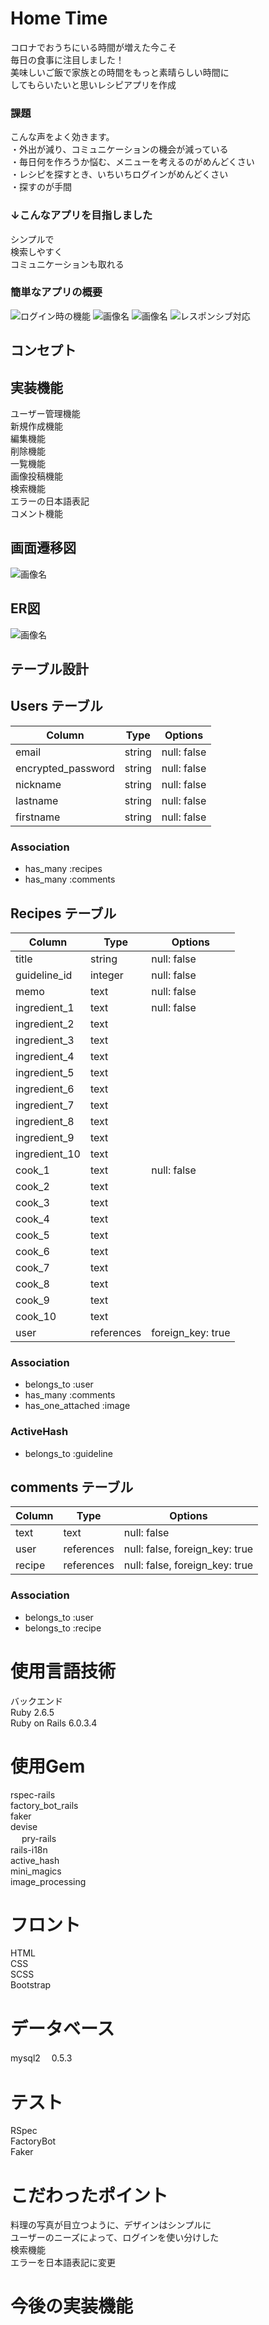 # Home Time
コロナでおうちにいる時間が増えた今こそ<br>
毎日の食事に注目しました！<br>
美味しいご飯で家族との時間をもっと素晴らしい時間に<br>
してもらいたいと思いレシピアプリを作成<br>

### 課題
こんな声をよく効きます。<br>
・外出が減り、コミュニケーションの機会が減っている<br>
・毎日何を作ろうか悩む、メニューを考えるのがめんどくさい<br>
・レシピを探すとき、いちいちログインがめんどくさい<br>
・探すのが手間<br>

### ↓こんなアプリを目指しました
シンプルで<br>
検索しやすく<br>
コミュニケーションも取れる<br>

### 簡単なアプリの概要

![ログイン時の機能](https://github.com/yux521/hometime/blob/master/65f9bfac76069a42b68556d9451c488f.png)
![画像名](https://github.com/yux521/hometime/blob/master/16fa9a6408db5e70c79b361165875f08.png)
![画像名](https://github.com/yux521/hometime/blob/master/c9f6c7d898bd9b89716095f4f461d11f.png)
![レスポンシブ対応](https://github.com/yux521/hometime/blob/master/23689fcdf949de38c2d7772284b2a328.png)


## コンセプト

## 実装機能
ユーザー管理機能<br>
新規作成機能<br>
編集機能<br>
削除機能<br>
一覧機能<br>
画像投稿機能<br>
検索機能<br>
エラーの日本語表記<br>
コメント機能<br>

## 画面遷移図
![画像名](https://github.com/yux521/hometime/blob/master/c8bebfaee207bd3ca8bc67aede0963e7.png)


## ER図
![画像名](https://github.com/yux521/hometime/blob/master/79379a9e086793d7d922438931361a22.png)

## テーブル設計

## Users テーブル

| Column                  | Type   | Options     |
| ----------------------- | ------ | ----------- |
| email                   | string | null: false |
| encrypted_password      | string | null: false |
| nickname                | string | null: false |
| lastname                | string | null: false |
| firstname               | string | null: false |


### Association
- has_many :recipes
- has_many :comments

## Recipes テーブル

| Column           | Type        | Options          |
| ---------------- | ----------- | ---------------- |
| title            | string      | null: false      |
| guideline_id     | integer     | null: false      |
| memo             | text        | null: false      |
| ingredient_1     | text        | null: false      |
| ingredient_2     | text        |                  |
| ingredient_3     | text        |                  |
| ingredient_4     | text        |                  |
| ingredient_5     | text        |                  |
| ingredient_6     | text        |                  |
| ingredient_7     | text        |                  |
| ingredient_8     | text        |                  |
| ingredient_9     | text        |                  |
| ingredient_10    | text        |                  |
| cook_1           | text        | null: false      |
| cook_2           | text        |                  |
| cook_3           | text        |                  |
| cook_4           | text        |                  |
| cook_5           | text        |                  |
| cook_6           | text        |                  |
| cook_7           | text        |                  |
| cook_8           | text        |                  |
| cook_9           | text        |                  |
| cook_10          | text        |                  |
| user             | references  | foreign_key: true|


### Association
- belongs_to :user
- has_many :comments
- has_one_attached :image

### ActiveHash
- belongs_to :guideline

## comments テーブル

| Column  | Type       | Options                        |
| ------- | ---------- | ------------------------------ |
| text    | text       | null: false                    |
| user    | references | null: false, foreign_key: true |
| recipe  | references | null: false, foreign_key: true |

### Association

- belongs_to :user
- belongs_to :recipe








# 使用言語技術
バックエンド<br>
Ruby 2.6.5<br>
Ruby on Rails 6.0.3.4<br>

# 使用Gem
rspec-rails<br>
factory_bot_rails<br>
faker<br>
devise<br>　
pry-rails<br>
rails-i18n<br>
active_hash<br>
mini_magics<br>
image_processing<br>

# フロント
HTML<br>
CSS<br>
SCSS<br>
Bootstrap

# データベース
mysql2 　0.5.3<br>

# テスト
RSpec<br>
FactoryBot<br>
Faker<br>


# こだわったポイント

料理の写真が目立つように、デザインはシンプルに<br>
ユーザーのニーズによって、ログインを使い分けした<br>
検索機能<br>
エラーを日本語表記に変更<br>



# 今後の実装機能










